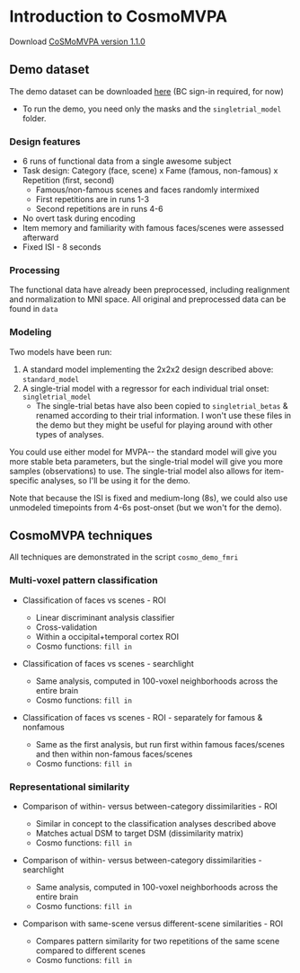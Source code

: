 # Introduction to CosmoMVPA
Download [CoSMoMVPA version 1.1.0](https://github.com/CoSMoMVPA/CoSMoMVPA/releases/tag/v.1.1.0)

## Demo dataset
The demo dataset can be downloaded [here](https://drive.google.com/open?id=0B3ALgJ4N0EPWbGl5QmNQRl9uR0E) (BC sign-in required, for now)

- To run the demo, you need only the masks and the `singletrial_model` folder.

### Design features
- 6 runs of functional data from a single awesome subject
- Task design: Category (face, scene) x Fame (famous, non-famous) x Repetition (first, second)
  - Famous/non-famous scenes and faces randomly intermixed
  - First repetitions are in runs 1-3
  - Second repetitions are in runs 4-6
- No overt task during encoding
- Item memory and familiarity with famous faces/scenes were assessed afterward
- Fixed ISI - 8 seconds

### Processing
The functional data have already been preprocessed, including realignment and normalization to MNI space. All original and preprocessed data can be found in `data`

### Modeling
Two models have been run:

1. A standard model implementing the 2x2x2 design described above: `standard_model`
2. A single-trial model with a regressor for each individual trial onset: `singletrial_model`
   - The single-trial betas have also been copied to `singletrial_betas` & renamed according to their trial information. I won't use these files in the demo but they might be useful for playing around with other types of analyses.

You could use either model for MVPA-- the standard model will give you more stable beta parameters, but the single-trial model will give you more samples (observations) to use. The single-trial model also allows for item-specific analyses, so I'll be using it for the demo. 

Note that because the ISI is fixed and medium-long (8s), we could also use unmodeled timepoints from 4-6s post-onset (but we won't for the demo).

## CosmoMVPA techniques
All techniques are demonstrated in the script `cosmo_demo_fmri`

### Multi-voxel pattern classification
- Classification of faces vs scenes - ROI
  - Linear discriminant analysis classifier
  - Cross-validation
  - Within a occipital+temporal cortex ROI
  - Cosmo functions: `fill in`
  
- Classification of faces vs scenes - searchlight
  - Same analysis, computed in 100-voxel neighborhoods across the entire brain
  - Cosmo functions: `fill in`
  
- Classification of faces vs scenes - ROI - separately for famous & nonfamous
  - Same as the first analysis, but run first within famous faces/scenes and then within non-famous faces/scenes
  - Cosmo functions: `fill in`

### Representational similarity
- Comparison of within- versus between-category dissimilarities - ROI
  - Similar in concept to the classification analyses described above
  - Matches actual DSM to target DSM (dissimilarity matrix)
  - Cosmo functions: `fill in`
  
- Comparison of within- versus between-category dissimilarities - searchlight
  - Same analysis, computed in 100-voxel neighborhoods across the entire brain
  - Cosmo functions: `fill in`

- Comparison with same-scene versus different-scene similarities - ROI
  - Compares pattern similarity for two repetitions of the same scene compared to different scenes
  - Cosmo functions: `fill in`


